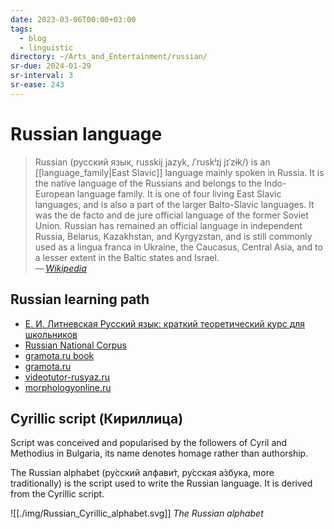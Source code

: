 ```yaml
---
date: 2023-03-06T00:00+03:00
tags:
  - blog
  - linguistic
directory: ~/Arts_and_Entertainment/russian/
sr-due: 2024-01-29
sr-interval: 3
sr-ease: 243
---
```


# Russian language

> Russian (русский язык, russkij jazyk, /ˈruskʲɪj jɪˈzɨk/) is an
> [[language_family|East Slavic]] language mainly spoken in Russia. It is the
> native language of the Russians and belongs to the Indo-European language
> family. It is one of four living East Slavic languages, and is also a part of
> the larger Balto-Slavic languages. It was the de facto and de jure official
> language of the former Soviet Union. Russian has remained an official language
> in independent Russia, Belarus, Kazakhstan, and Kyrgyzstan, and is still
> commonly used as a lingua franca in Ukraine, the Caucasus, Central Asia, and
> to a lesser extent in the Baltic states and Israel.\
> — <cite>[Wikipedia](https://en.wikipedia.org/wiki/Russian_language)</cite>

## Russian learning path

- [Е. И. Литневская Русский язык: краткий теоретический курс для школьников](http://gramota.ru/book/litnevskaya.php)
- [Russian National Corpus](https://ruscorpora.ru/en)
- [gramota.ru book](http://gramota.ru/book/litnevskaya.php)
- [gramota.ru](http://new.gramota.ru/)
- [videotutor-rusyaz.ru](https://videotutor-rusyaz.ru/uchenikam/teoriya.html)
- [morphologyonline.ru](https://morphologyonline.ru/chasti-rechi.html)

## Cyrillic script (Кириллица)

Script was conceived and popularised by the followers of Cyril and Methodius in
Bulgaria, its name denotes homage rather than authorship.

The Russian alphabet (ру́сский алфави́т, ру́сская а́збука, more traditionally) is
the script used to write the Russian language. It is derived from the Cyrillic
script.

![[./img/Russian_Cyrillic_alphabet.svg]]
_The Russian alphabet_
